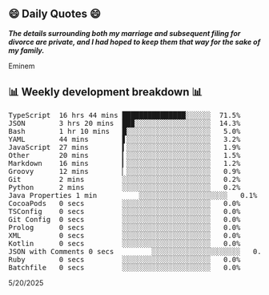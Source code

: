 ## 😄 Daily Quotes 😄

_**The details surrounding both my marriage and subsequent filing for divorce are private, and I had hoped to keep them that way for the sake of my family.**_

Eminem



## 📊 Weekly development breakdown 📊

<pre>TypeScript  16 hrs 44 mins ███████████████░░░░░░  71.5%
JSON        3 hrs 20 mins  ██▉░░░░░░░░░░░░░░░░░░  14.3%
Bash        1 hr 10 mins   █░░░░░░░░░░░░░░░░░░░░   5.0%
YAML        44 mins        ▋░░░░░░░░░░░░░░░░░░░░   3.2%
JavaScript  27 mins        ▍░░░░░░░░░░░░░░░░░░░░   1.9%
Other       20 mins        ▎░░░░░░░░░░░░░░░░░░░░   1.5%
Markdown    16 mins        ▎░░░░░░░░░░░░░░░░░░░░   1.2%
Groovy      12 mins        ▏░░░░░░░░░░░░░░░░░░░░   0.9%
Git         2 mins         ░░░░░░░░░░░░░░░░░░░░░   0.2%
Python      2 mins         ░░░░░░░░░░░░░░░░░░░░░   0.2%
Java Properties 1 min          ░░░░░░░░░░░░░░░░░░░░░   0.1%
CocoaPods   0 secs         ░░░░░░░░░░░░░░░░░░░░░   0.0%
TSConfig    0 secs         ░░░░░░░░░░░░░░░░░░░░░   0.0%
Git Config  0 secs         ░░░░░░░░░░░░░░░░░░░░░   0.0%
Prolog      0 secs         ░░░░░░░░░░░░░░░░░░░░░   0.0%
XML         0 secs         ░░░░░░░░░░░░░░░░░░░░░   0.0%
Kotlin      0 secs         ░░░░░░░░░░░░░░░░░░░░░   0.0%
JSON with Comments 0 secs         ░░░░░░░░░░░░░░░░░░░░░   0.0%
Ruby        0 secs         ░░░░░░░░░░░░░░░░░░░░░   0.0%
Batchfile   0 secs         ░░░░░░░░░░░░░░░░░░░░░   0.0%</pre>

5/20/2025